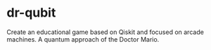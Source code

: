 # dr-qubit
Create an educational game based on Qiskit and focused on arcade machines. A quantum approach of the Doctor Mario.
